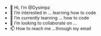 - 👋 Hi, I’m @Dysimpz
- 👀 I’m interested in ... learning how to code
- 🌱 I’m currently learning ... how to code
- 💞️ I’m looking to collaborate on ...
- 📫 How to reach me ...through my email

<!---
Dysimpz/Dysimpz is a ✨ special ✨ repository because its `README.md` (this file) appears on your GitHub profile.
You can click the Preview link to take a look at your changes.
--->
